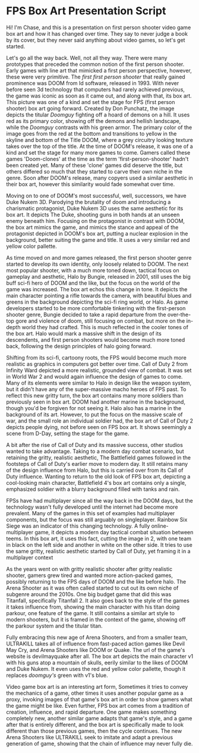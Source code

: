 # FPS Box Art Presentation Script

Hi! I'm Chase, and this is a presentation on first person shooter video game box art and how it has changed over time. They say to never judge a book by its cover, but they never said anything about video games, so let's get started.

Let's go all the way back. Well, not all they way. There were many prototypes that preceded the common notion of the first person shooter. Early games with line art that mimicked a first person perspective, however, these were very primitive. The *first first person shooter* that really gained prominence was DOOM from Id software, released in 1993. With never before seen 3d technology that computers had rarely achieved previous, the game was iconic as soon as it came out, and along with that, its box art. This picture was one of a kind and set the stage for FPS (first person shooter) box art going forward. Created by Don Punchatz, the image depicts the titular *Doomguy* fighting off a hoard of demons on a hill. It uses red as its primary color, showing off the demons and hellish landscape, while the *Doomguy* contrasts with his green armor. The primary color of the image goes from the red at the bottom and transitions to yellow in the skyline and bottom of the Title DOOM, where a grey circuitry looking texture takes over the top of the title. At the time of DOOM's release, it was one of a kind and set the stage for many more games to come. Gamers called these games 'Doom-clones' at the time as the term 'first-person-shooter' hadn't been created yet. Many of these 'clone' games did deserve the title, but others differed so much that they started to carve their own niche in the genre. Soon after DOOM's release, many copyers used a similar aesthetic in their box art, however this similarity would fade somewhat over time.

Moving on to one of DOOM's most successful, well, successors, we have Duke Nukem 3D. Parodying the brutality of doom and introducing a charismatic protagonist, Duke Nukem 3D uses the same aesthetic for its box art. It depicts The Duke, shooting guns in both hands at an unseen enemy beneath him. Focusing on the protagonist in contrast with DOOM, the box art mimics the game, and mimics the stance and appeal of the protagonist depicted in DOOM's box art, putting a nuclear explosion in the background, better suiting the game and title. It uses a very similar red and yellow color pallette.

As time moved on and more games released, the first person shooter genre started to develop its own identity, only loosely related to DOOM. The next most popular shooter, with a much more toned down, tactical focus on gameplay and aesthetic, Halo by Bungie, released in 2001, still uses the big buff sci-fi hero of DOOM and the like, but the focus on the world of the game was increased. The box art echos this change in tone. It depicts the main character pointing a rifle towards the camera, with beautiful blues and greens in the background depicting the sci-fi ring world, or Halo. As game developers started to be more comfortable tinkering with the first-person shooter genre, Bungie decided to take a rapid departure from the over-the-top gore and violence of doom, still focusing on combat, but more on the in-depth world they had crafted. This is much reflected in the cooler tones of the box art. Halo would mark a massive shift in the design of its descendents, and first person shooters would become much more toned back, following the design principles of halo going forward.

Shifting from its sci-fi, cartoony roots, the FPS would become much more realistic as graphics in computers got better over time. Call of Duty 2 from Infinity Ward depicted a more realistic, grounded view of combat. It was set in World War 2 and would again influence the design of games to come. Many of its elements were similar to Halo in design like the weapon system, but it didn't have any of the super-massive macho heroes of FPS past. To reflect this new gritty turn, the box art contains many more soldiers than previously seen in box art. DOOM had another marine in the background, though you'd be forgiven for not seeing it. Halo also has a marine in the background of its art. However, to put the focus on the massive scale of war, and the small role an individual soldier had, the box art of Call of Duty 2 depicts people dying, not before seen on FPS box art. It shows seemingly a scene from D-Day, setting the stage for the game.

A bit after the rise of Call of Duty and its massive success, other studios wanted to take advantage. Taking to a modern day combat scenario, but retaining the gritty, realistic aesthetic, The Battlefield games followed in the footsteps of Call of Duty's earlier move to modern day. It still retains many of the design influence from Halo, but this is carried over from its Call of Duty influence. Wanting to return to the old look of FPS box art, depicting a cool-looking main character, Battlefield 4's box art contains only a single, emphasized soldier with a blurry background filled with tanks and rain.

FPSs have had multiplayer since all the way back in the DOOM days, but the technology wasn't fully developed until the internet had become more prevalent. Many of the games in this set of examples had multiplayer components, but the focus was still arguably on singleplayer. Rainbow Six Siege was an indicator of this changing technology. A fully online-multiplayer game, it depicts a modern day tactical combat situation between teems. In this box art, it uses this fact, cutting the image in 2, with one team in black on the left side and another in white on the other side. It tries to use the same gritty, realistic aesthetic started by Call of Duty, yet framing it in a multiplayer context

As the years went on with gritty realistic shooter after gritty realistic shooter, gamers grew tired and wanted more action-packed games, possibly returning to the FPS days of DOOM and the like before halo. The Arena Shooter as it was often called started to cut out its own niche of subgenre around the 2010s. One big budget game that did this was Titanfall, specifically Titanfall 2. It also goes back to the style of the games it takes influence from, showing the main character with his titan doing parkour, one feature of the game. It still contains a similar art style to modern shooters, but it is framed in the context of the game, showing off the parkour system and the titular titan.

Fully embracing this new age of Arena Shooters, and from a smaller team, ULTRAKILL takes all of influence from fast-paced action games like Devil May Cry, and Arena Shooters like DOOM or Quake. The url of the game's website is devilmayquake after all. The box art depicts the main character v1 with his guns atop a mountain of skulls, eerily similar to the likes of DOOM and Duke Nukem. It even uses the red and yellow color pallette, though it replaces *doomguy's* green with v1's blue.

Video game box art is an interesting art form, Sometimes it tries to convey the mechanics of a game, other times it uses another popular game as a proxy, invoking images of that game's box art in order to show gamers what the game might be like. Even further, FPS box art comes from a tradition of creation, influence, and rapid departure. One game makes something completely new, another similar game adapts that game's style, and a game after that is entirely different, and the box art is specifically made to look different than those previous games, then the cycle continues. The new Arena Shooters like ULTRAKILL seek to imitate and adapt a previous generation of game, showing that the chain of influence may never fully die.

